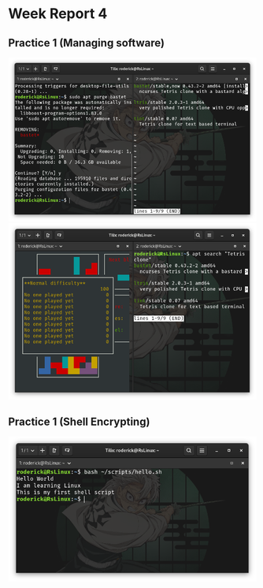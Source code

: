 # Week Report 4

## Practice 1 (Managing software)

![Wr4SS](/week_reports/wr4/SudoAptBastet.png)
![Wr4SS](/week_reports/wr4/TetrisGameplay.png/)

## Practice 1 (Shell Encrypting)

![Wr4SS](/week_reports/wr4/Hellosh.png)

